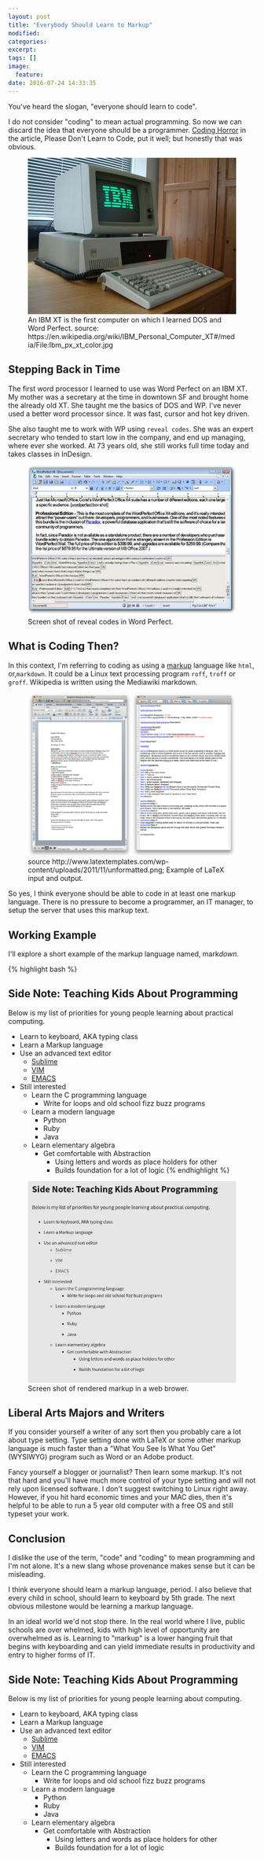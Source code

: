 ```yaml
---
layout: post
title: "Everybody Should Learn to Markup"
modified:
categories:
excerpt:
tags: []
image:
  feature:
date: 2016-07-24 14:33:35
---
```

You've heard the slogan, "everyone should learn to code".

I do not consider "coding" to mean actual programming. So now we can discard
the idea that everyone should be a programmer. [Coding Horror](https://blog.codinghorror.com/please-dont-learn-to-code/) in the article, Please Don't Learn to Code, put it well; but honestly that was obvious.

<figure>
    <img src="/images/Ibm_px_xt_color.jpg" alt="Picture of IBM XT personal computer">
    <figcaption>An IBM XT is the first computer on which I learned DOS and Word Perfect. source: https://en.wikipedia.org/wiki/IBM_Personal_Computer_XT#/media/File:Ibm_px_xt_color.jpg</figcaption>
</figure>

## Stepping Back in Time
The first word processor I learned to use was Word Perfect on an IBM XT. My
mother was a secretary at the time in downtown SF and brought home the already
old XT. She taught me the basics of DOS and WP. I've never used a better word
processor since. It was fast, cursor and hot key driven.

She also taught me to work with WP using `reveal codes`. She was an expert
secretary who tended to start low in the company, and end up managing, where
ever she worked. At 73 years old, she still works full time today and takes
classes in InDesign.

<figure>
    <img width="900px" src="/images/word_perfect_reveal_codes_example.jpg" alt="Screen shot of word Perfect reveal codes.">
    <figcaption>Screen shot of reveal codes in Word Perfect.</figcaption>
</figure>

## What is Coding Then?
In this context, I'm referring to coding as using a
[markup](https://en.Wikipedia.org/wiki/Markup\_language) language like `html`,
or,`markdown`. It could be a Linux text processing program `roff`, `troff` or `groff`.  Wikipedia is written using the Mediawiki markdown.

<figure>
    <img src="/images/latex_example.png" alt="Example of Latex input and output.">
    <figcaption>source http://www.latextemplates.com/wp-content/uploads/2011/11/unformatted.png; Example of LaTeX input and output.</figcaption>
</figure>

So yes, I think everyone should be able to code in at least one markup
language. There is no pressure to become a programmer, an IT manager, to setup
the server that uses this markup text.

## Working Example
I'll explore a short example of the mark*up* language named, mark*down*.

{% highlight bash %}
## Side Note: Teaching Kids About Programming
Below is my list of priorities for young people learning about practical computing.

* Learn to keyboard, AKA typing class
* Learn a Markup language
* Use an advanced text editor
    * [Sublime](https://www.sublimetext.com/)
    * [VIM](http://www.openvim.com/)
    * [EMACS](https://www.digitalocean.com/community/tutorials/how-to-use-the-emacs-editor-in-linux)
* Still interested
    * Learn the C programming language
        * Write for loops and old school fizz buzz programs
    * Learn a modern language
        * Python
        * Ruby
        * Java
    * Learn elementary algebra
        * Get comfortable with Abstraction
            * Using letters and words as place holders for other
            * Builds foundation for a lot of logic
{% endhighlight %}

<figure>
    <img src="/images/markup_example_rendered.png" alt="Example of rendered markup.">
    <figcaption>Screen shot of rendered markup in a web brower.</figcaption>
</figure>

## Liberal Arts Majors and Writers
If you consider yourself a writer of any sort then you probably care a lot
about type setting. Type setting done with LaTeX or some other markup
language is much faster than a "What You See Is What You Get" (WYSIWYG) program
such as Word or an Adobe product.

Fancy yourself a blogger or journalist? Then learn some markup. It's not that
hard and you'll have much more control of your type setting and will not rely
upon licensed software. I don't suggest switching to Linux right away. However,
if you hit hard economic times and your MAC dies, then it's helpful to be able
to run a 5 year old computer with a free OS and still typeset your work.


## Conclusion
I dislike the use of the term, "code" and "coding" to mean programming and I'm
not alone. It's a new slang whose provenance makes sense but it can be
misleading.

I think everyone should learn a markup language, period. I also believe that
every child in school, should learn to keyboard by 5th grade. The next obvious
milestone would be learning a markup language.

In an ideal world we'd not stop there. In the real world where I live, public
schools are over whelmed, kids with high level of opportunity are overwhelmed
as is. Learning to "markup" is a lower hanging fruit that begins with
keyboarding and can yield immediate results in productivity and entry to higher
forms of IT.

## Side Note: Teaching Kids About Programming
Below is my list of priorities for young people learning about computing.

* Learn to keyboard, AKA typing class
* Learn a Markup language
* Use an advanced text editor
    * [Sublime](https://www.sublimetext.com/)
    * [VIM](http://www.openvim.com/)
    * [EMACS](https://www.digitalocean.com/community/tutorials/how-to-use-the-emacs-editor-in-linux)
* Still interested
    * Learn the C programming language
        * Write for loops and old school fizz buzz programs
    * Learn a modern language
        * Python
        * Ruby
        * Java
    * Learn elementary algebra
        * Get comfortable with Abstraction
            * Using letters and words as place holders for other
            * Builds foundation for a lot of logic


